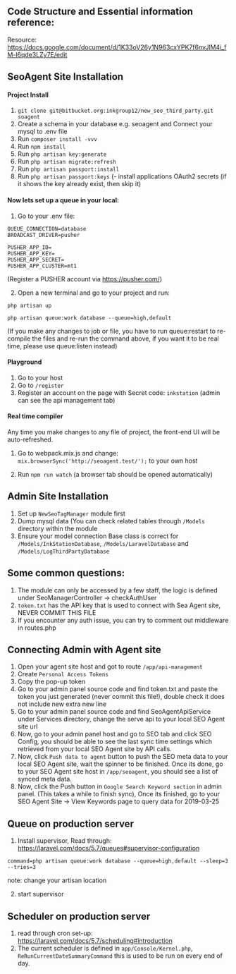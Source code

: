 
## Code Structure and Essential information reference:

Resource: https://docs.google.com/document/d/1K33oV26y1N963cxYPK7f6nvJlM4i_fM-l6qde3LZy7E/edit


## SeoAgent Site Installation

#### Project Install

1. `git clone git@bitbucket.org:inkgroup12/new_seo_third_party.git soagent`
2. Create a schema in your database e.g. seoagent and Connect your mysql to .env file
3. Run `composer install -vvv`
4. Run `npm install`
5. Run `php artisan key:generate`
6. Run `php artisan migrate:refresh`
7. Run `php artisan passport:install`
8. Run `php artisan passport:keys` (- install applications OAuth2 secrets (if it shows the key already exist, then skip it)

#### Now lets set up a queue in your local:
1. Go to your .env file:

````
QUEUE_CONNECTION=database
BROADCAST_DRIVER=pusher

PUSHER_APP_ID=
PUSHER_APP_KEY=
PUSHER_APP_SECRET=
PUSHER_APP_CLUSTER=mt1
````
(Register a PUSHER account via https://pusher.com/)

2. Open a new terminal and go to your project and run: 

`php artisan up`

`php artisan queue:work database --queue=high,default`

(If you make any changes to job or file, you have to run queue:restart to re-compile the files and re-run the command above, if you want it to be real time, please use queue:listen instead)


#### Playground

1. Go to your host
2. Go to `/register`
3. Register an account on the page with Secret code: `inkstation` (admin can see the api management tab)

#### Real time compiler

Any time you make changes to any file of project, the front-end UI will be auto-refreshed.

1. Go to webpack.mix.js and change:
`mix.browserSync('http://seoagent.test/');`  to your own host

2. Run `npm run watch` (a browser tab should be opened automatically)



## Admin Site Installation

1. Set up `NewSeoTagManager` module first
2. Dump mysql data (You can check related tables through `/Models` directory within the module
3. Ensure your model connection Base class is correct for `/Models/InkStationDatabase`, `/Models/LaravelDatabase` and `/Models/LogThirdPartyDatabase`

## Some common questions:
1. The module can only be accessed by a few staff, the logic is defined under SeoManagerController -> checkAuthUser
2. `token.txt` has the API key that is used to connect with Sea Agent site, NEVER COMMIT THIS FILE
3. If you encounter any auth issue, you can try to comment out middleware in routes.php


## Connecting Admin with Agent site
1. Open your agent site host and got to route `/app/api-management`
2. Create `Personal Access Tokens`
3. Copy the pop-up token
4. Go to your admin panel source code and find token.txt and paste the token you just generated (never commit this file!), double check it does not include new extra new line
5. Go to your admin panel source code and find SeoAgentApiService under Services directory, change the serve api to your local SEO Agent site url
6. Now, go to your admin panel host and go to SEO tab and click SEO Config, you should be able to see the last sync time settings which retrieved from your local SEO Agent site by API calls.
7. Now, click `Push data to agent` button to push the SEO meta data to your local SEO Agent site, wait the spinner to be finished. Once its done, go to your SEO Agent site host in `/app/seoagent`, you should see a list of synced meta data.
8. Now, click the Push button in `Google Search Keyword section` in admin panel. (This takes a while to finish sync), Once its finished, go to your SEO Agent Site -> View Keywords page to query data for 2019-03-25



## Queue on production server

1. Install supervisor, Read through: https://laravel.com/docs/5.7/queues#supervisor-configuration

````
command=php artisan queue:work database --queue=high,default --sleep=3 --tries=3
````
note: change your artisan location

2. start supervisor


## Scheduler on production server

1. read through cron set-up: https://laravel.com/docs/5.7/scheduling#introduction
2. The current scheduler is defined in `app/Console/Kernel.php`, `ReRunCurrentDateSummaryCommand` this is used to be run on every end of day.